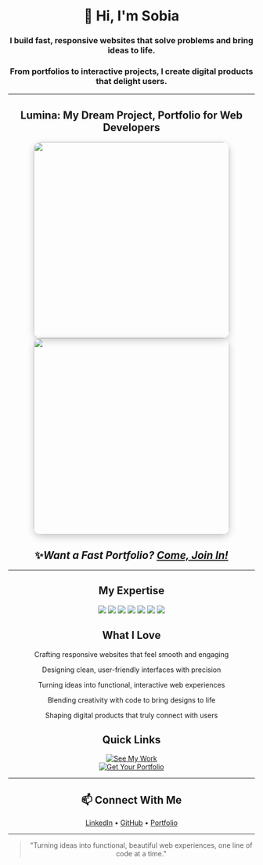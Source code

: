 <div align="center">

# 👋 Hi, I'm Sobia
### I build **fast, responsive websites** that solve problems and bring ideas to life.  
### From portfolios to interactive projects, I create digital products that **delight users**.

---

## Lumina: My Dream Project, Portfolio for Web Developers

<p align="center">
    <img src="https://github.com/user-attachments/assets/d7044ac9-af8c-4f77-80b9-37bf54c5adf5" width="400" style="border-radius:15px; box-shadow:0 5px 15px rgba(0,0,0,0.2);" />
    <img src="https://github.com/user-attachments/assets/9ccfa2c4-1fa8-4852-bd80-1a4c87a4e690" width="400" style="border-radius:15px; box-shadow:0 5px 15px rgba(0,0,0,0.2);" />
</p>

## ✨*Want a Fast Portfolio? [Come, Join In!](https://tally.so/r/3yalkg)*

---

## My Expertise
<p align="center">
  <img src="https://img.shields.io/badge/React-20232A?style=for-the-badge&logo=react&logoColor=61DAFB" />
  <img src="https://img.shields.io/badge/JavaScript-F7DF1E?style=for-the-badge&logo=javascript&logoColor=black" />
  <img src="https://img.shields.io/badge/HTML5-E34F26?style=for-the-badge&logo=html5&logoColor=white" />
  <img src="https://img.shields.io/badge/CSS3-1572B6?style=for-the-badge&logo=css3&logoColor=white" />
  <img src="https://img.shields.io/badge/Figma-F24E1E?style=for-the-badge&logo=figma&logoColor=white" />
  <img src="https://img.shields.io/badge/GitHub-181717?style=for-the-badge&logo=github&logoColor=white" />
  <img src="https://img.shields.io/badge/WordPress-21759B?style=for-the-badge&logo=wordpress&logoColor=white" />
</p>

## What I Love  

<p>Crafting responsive websites that feel smooth and engaging</p>  
<p>Designing clean, user-friendly interfaces with precision</p>  
<p>Turning ideas into functional, interactive web experiences</p>  
<p>Blending creativity with code to bring designs to life</p>  
<p>Shaping digital products that truly connect with users</p>  


## Quick Links  

[![See My Work](https://img.shields.io/badge/Portfolio-View-brightgreen?style=for-the-badge)](https://sobia-portfolio.netlify.app)  
[![Get Your Portfolio](https://img.shields.io/badge/Lumina-Join%20Now-blue?style=for-the-badge)](https://tally.so/r/3yalkg)  


---

## 📫 Connect With Me
<p align="center">
  <a href="https://www.linkedin.com/in/sobia-soomro/" target="_blank">LinkedIn</a> • 
  <a href="https://github.com/sobia-soomro" target="_blank">GitHub</a> • 
  <a href="https://sobia-portfolio.netlify.app" target="_blank">Portfolio</a>
</p>

---

> "Turning ideas into functional, beautiful web experiences, one line of code at a time."  
</div>






